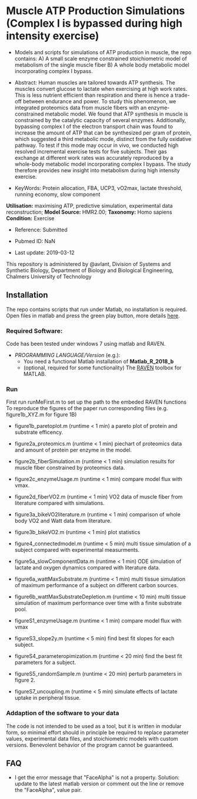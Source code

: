 # Muscle ATP Production Simulations (Complex I is bypassed during high intensity exercise)

- Models and scripts for simulations of ATP production in muscle, the repo contains: A) A small scale enzyme constrained stoichiometric model of metabolism of the single muscle fiber B) A whole body metabolic model incorporating complex I bypass.

- Abstract:
Human muscles are tailored towards ATP synthesis. The muscles convert glucose to lactate when exercising at high work rates. This is less nutrient efficient than respiration and there is hence a trade-off between endurance and power. To study this phenomenon, we integrated proteomics data from muscle fibers with an enzyme-constrained metabolic model. We found that ATP synthesis in muscle is constrained by the catalytic capacity of several enzymes. Additionally, bypassing complex I of the electron transport chain was found to increase the amount of ATP that can be synthesized per gram of protein, which suggested a third metabolic mode, distinct from the fully oxidative pathway. To test if this mode may occur in vivo, we conducted high resolved incremental exercise tests for five subjects. Their gas exchange at different work rates was accurately reproduced by a whole-body metabolic model incorporating complex I bypass. The study therefore provides new insight into metabolism during high intensity exercise.

- KeyWords: Protein allocation, FBA, UCP3, vO2max, lactate threshold, running economy, slow component

**Utilisation:** maximising ATP, predictive simulation, experimental data reconstruction; **Model Source:** HMR2.00; **Taxonomy:** Homo sapiens  **Condition:** Exercise 

- Reference: Submitted

- Pubmed ID: NaN

- Last update: 2019-03-12



This repository is administered by @avlant, Division of Systems and Synthetic Biology, Department of Biology and Biological Engineering, Chalmers University of Technology


## Installation
The repo contains scripts that run under Matlab, no installation is required. Open files in matlab and press the green play button, more details [here](https://se.mathworks.com/help/matlab/matlab_prog/create-scripts.html).

### Required Software:
Code has been tested under windows 7 using matlab and RAVEN.

* *_PROGRAMMING LANGUAGE/Version_*  (e.g.):
  * You need a functional Matlab installation of **Matlab_R_2018_b**
  * (optional, required for some functionality) The [RAVEN](https://github.com/SysBioChalmers/RAVEN) toolbox for MATLAB. 
  
### Run
First run runMeFirst.m to set up the path to the embeded RAVEN functions  
To reproduce the figures of the paper run corresponding files (e.g. figure1b_XYZ.m for figure 1B)

* figure1b_paretoplot.m (runtime < 1 min) a pareto plot of protein and substrate efficency.
* figure2a_proteomics.m (runtime < 1 min) piechart of proteomics data and amount of protein per enzyme in the model.
* figure2b_fiberSimulation.m (runtime < 1 min) simulation results for muscle fiber constrained by proteomics data.
* figure2c_enzymeUsage.m (runtime < 1 min) compare model flux with vmax.
* figure2d_fiberVO2.m (runtime < 1 min) VO2 data of muscle fiber from literature compared with simulations.
* figure3a_bikeVO2literature.m (runtime < 1 min) comparison of whole body VO2 and Watt data from literature.
* figure3b_bikeVO2.m (runtime < 1 min) plot statistics
* figure4_connectedmodel.m (runtime < 5 min) multi tissue simulation of a subject compared with experimental measurments.
* figure5a_slowComponentData.m (runtime < 1 min) ODE simulation of lactate and oxygen dynamics compared with literature data.
* figure6a_wattMaxSubstrate.m (runtime < 1 min) multi tissue simulation of maximum performance of a subject on different carbon sources.
* figure6b_wattMaxSubstrateDepletion.m (runtime < 10 min) multi tissue simulation of maximum performance over time with a finite substrate pool.

* figureS1_enzymeUsage.m (runtime < 1 min) compare model flux with vmax
* figureS3_slope2y.m (runtime < 5 min) find best fit slopes for each subject.
* figureS4_parameteropimization.m (runtime < 20 min) find the best fit parameters for a subject.
* figureS5_randomSample.m (runtime < 20 min) perturb parameters in figure 2.
* figureS7_uncoupling.m (runtime < 5 min) simulate effects of lactate uptake in peripheral tissue.

### Addaption of the software to your data
The code is not intended to be used as a tool, but it is written in modular form, so minimal effort should in principle be required to replace parameter values, experimental data files, and stoichiometric models with custom versions. Benevolent behavior of the program cannot be guaranteed.

## FAQ
* I get the error message that "FaceAlpha" is not a property. Solution: update to the latest matlab version or comment out the line or remove the "FaceAlpha", value pair.